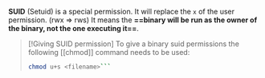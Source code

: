 **SUID** (Setuid) is a special permission. It will replace the `x` of the user permission. (rwx => rws)
It means the **==binary will be run as the owner of the binary, not the one executing it==**. 

> [!Giving SUID permission]
> To give a binary suid permissions the following [[chmod]] command needs to be used: 
> 
> ```bash
> chmod u+s <filename>```

